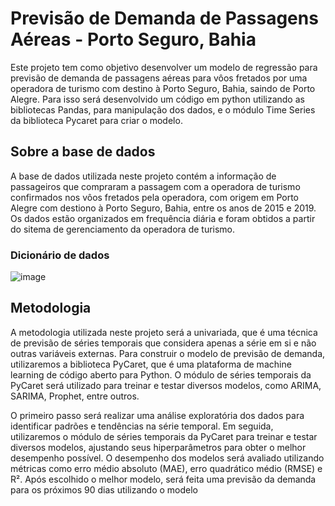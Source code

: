 # Previsão de Demanda de Passagens Aéreas - Porto Seguro, Bahia
Este projeto tem como objetivo desenvolver um modelo de regressão para previsão de demanda de passagens aéreas para vôos fretados por uma operadora de turismo com destino à Porto Seguro, Bahia, saindo de Porto Alegre. Para isso será desenvolvido um código em python utilizando as bibliotecas Pandas, para manipulação dos dados, e o módulo Time Series da biblioteca Pycaret para criar o modelo. 

## Sobre a base de dados
A base de dados utilizada neste projeto contém a informação de passageiros que compraram a passagem com a operadora de turismo confirmados nos vôos fretados pela operadora, com origem em Porto Alegre com destiono à Porto Seguro, Bahia, entre os anos de 2015 e 2019. Os dados estão organizados em frequência diária e foram obtidos a partir do sitema de gerenciamento da operadora de turismo.
### Dicionário de dados
![image](https://user-images.githubusercontent.com/119333189/230811567-38822f32-782f-4322-9c76-4d670da970da.png)

## Metodologia
A metodologia utilizada neste projeto será a univariada, que é uma técnica de previsão de séries temporais que considera apenas a série em si e não outras variáveis externas. Para construir o modelo de previsão de demanda, utilizaremos a biblioteca PyCaret, que é uma plataforma de machine learning de código aberto para Python. O módulo de séries temporais da PyCaret será utilizado para treinar e testar diversos modelos, como ARIMA, SARIMA, Prophet, entre outros.

O primeiro passo será realizar uma análise exploratória dos dados para identificar padrões e tendências na série temporal. Em seguida, utilizaremos o módulo de séries temporais da PyCaret para treinar e testar diversos modelos, ajustando seus hiperparâmetros para obter o melhor desempenho possível. O desempenho dos modelos será avaliado utilizando métricas como erro médio absoluto (MAE), erro quadrático médio (RMSE) e R². Após escolhido o melhor modelo, será feita uma previsão da demanda para os próximos 90 dias utilizando o modelo 

